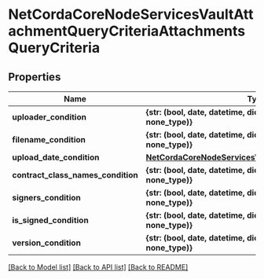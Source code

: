 # NetCordaCoreNodeServicesVaultAttachmentQueryCriteriaAttachmentsQueryCriteria

## Properties
Name | Type | Description | Notes
------------ | ------------- | ------------- | -------------
**uploader_condition** | **{str: (bool, date, datetime, dict, float, int, list, str, none_type)}** |  | [optional] 
**filename_condition** | **{str: (bool, date, datetime, dict, float, int, list, str, none_type)}** |  | [optional] 
**upload_date_condition** | [**NetCordaCoreNodeServicesVaultColumnPredicateInstant**](NetCordaCoreNodeServicesVaultColumnPredicateInstant.md) |  | [optional] 
**contract_class_names_condition** | **{str: (bool, date, datetime, dict, float, int, list, str, none_type)}** |  | [optional] 
**signers_condition** | **{str: (bool, date, datetime, dict, float, int, list, str, none_type)}** |  | [optional] 
**is_signed_condition** | **{str: (bool, date, datetime, dict, float, int, list, str, none_type)}** |  | [optional] 
**version_condition** | **{str: (bool, date, datetime, dict, float, int, list, str, none_type)}** |  | [optional] 

[[Back to Model list]](../README.md#documentation-for-models) [[Back to API list]](../README.md#documentation-for-api-endpoints) [[Back to README]](../README.md)


